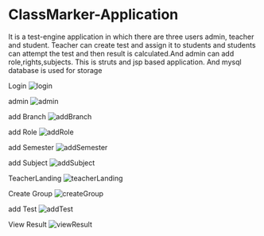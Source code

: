 # ClassMarker-Application
It is a test-engine application in which there are three users admin, teacher and student. Teacher can create test and assign it to students and students can attempt the test and then result is calculated.And admin can add role,rights,subjects. This is struts and jsp based application. And mysql database is used for storage


Login
![login](https://user-images.githubusercontent.com/50835817/71300678-1a953a80-23bd-11ea-957f-ac29fe3d6a70.PNG)

admin
![admin](https://user-images.githubusercontent.com/50835817/71300737-ad35d980-23bd-11ea-9932-a26cc9999801.PNG)

add Branch
![addBranch](https://user-images.githubusercontent.com/50835817/71300766-f554fc00-23bd-11ea-9614-23a13f802b8d.PNG)

add Role
![addRole](https://user-images.githubusercontent.com/50835817/71300782-246b6d80-23be-11ea-96cb-4e3c28750b66.PNG)

add Semester
![addSemester](https://user-images.githubusercontent.com/50835817/71300811-62689180-23be-11ea-958d-67322918c717.PNG)

add Subject
![addSubject](https://user-images.githubusercontent.com/50835817/71300826-8deb7c00-23be-11ea-94a1-aa30462eaa4a.PNG)

TeacherLanding
![teacherLanding](https://user-images.githubusercontent.com/50835817/71300850-cb500980-23be-11ea-98cf-4c1be1a67cf3.PNG)

Create Group
![createGroup](https://user-images.githubusercontent.com/50835817/71300865-0fdba500-23bf-11ea-93ba-468f6f3c3e1e.PNG)

add Test
![addTest](https://user-images.githubusercontent.com/50835817/71300882-40bbda00-23bf-11ea-84e6-f05e7a95dd5a.PNG)

View Result
![viewResult](https://user-images.githubusercontent.com/50835817/71300901-76f95980-23bf-11ea-9af6-a299e6a5ac9b.PNG)
